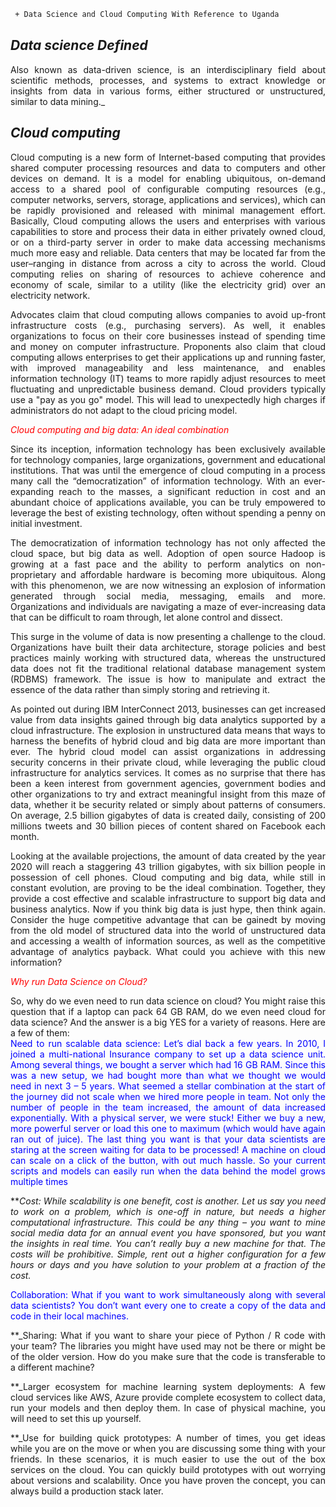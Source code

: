 ```diff
 + Data Science and Cloud Computing With Reference to Uganda
```
## _Data science Defined_
<div style="text-align:justify">Also known as data-driven science, is an interdisciplinary field about scientific methods, processes, and systems to extract knowledge or insights from data in various forms, either structured or unstructured, similar to data mining._</div>

## _Cloud computing_
<div style="text-align: justify">
Cloud computing is a new form of Internet-based computing that provides shared computer processing resources and data to computers and other devices on demand. It is a model for enabling ubiquitous, on-demand access to a shared pool of configurable computing resources (e.g., computer networks, servers, storage, applications and services), which can be rapidly provisioned and released with minimal management effort. Basically, Cloud computing allows the users and enterprises with various capabilities to store and process their data in either privately owned cloud, or on a third-party server in order to make data accessing mechanisms much more easy and reliable. Data centers that may be located far from the user–ranging in distance from across a city to across the world. Cloud computing relies on sharing of resources to achieve coherence and economy of scale, similar to a utility (like the electricity grid) over an electricity network.

Advocates claim that cloud computing allows companies to avoid up-front infrastructure costs (e.g., purchasing servers). As well, it enables organizations to focus on their core businesses instead of spending time and money on computer infrastructure. Proponents also claim that cloud computing allows enterprises to get their applications up and running faster, with improved manageability and less maintenance, and enables information technology (IT) teams to more rapidly adjust resources to meet fluctuating and unpredictable business demand. Cloud providers typically use a "pay as you go" model. This will lead to unexpectedly high charges if administrators do not adapt to the cloud pricing model.</div>

<span style="color:red"> *Cloud computing and big data: An ideal combination*</span>
<div style="text-align: justify">Since its inception, information technology has been exclusively available for technology companies, large organizations, government and educational institutions. That was until the emergence of cloud computing in a process many call the “democratization” of information technology. With an ever-expanding reach to the masses, a significant reduction in cost and an abundant choice of applications available, you can be truly empowered to leverage the best of existing technology, often without spending a penny on initial investment.

The democratization of information technology has not only affected the cloud space, but big data as well. Adoption of open source Hadoop is growing at a fast pace and the ability to perform analytics on non-proprietary and affordable hardware is becoming more ubiquitous.
Along with this phenomenon, we are now witnessing an explosion of information generated through social media, messaging, emails and more. Organizations and individuals are navigating a maze of ever-increasing data that can be difficult to roam through, let alone control and dissect.

This surge in the volume of data is now presenting a challenge to the cloud. Organizations have built their data architecture, storage policies and best practices mainly working with structured data, whereas the unstructured data does not fit the traditional relational database management system (RDBMS) framework. The issue is how to manipulate and extract the essence of the data rather than simply storing and retrieving it.

As pointed out during IBM InterConnect 2013, businesses can get increased value from data insights gained through big data analytics supported by a cloud infrastructure. The explosion in unstructured data means that ways to harness the benefits of hybrid cloud and big data are more important than ever. The hybrid cloud model can assist organizations in addressing security concerns in their private cloud, while leveraging the public cloud infrastructure for analytics services.
It comes as no surprise that there has been a keen interest from government agencies, government bodies and other organizations to try and extract meaningful insight from this maze of data, whether it be security related or simply about patterns of consumers.
On average, 2.5 billion gigabytes of data is created daily, consisting of 200 millions tweets and 30 billion pieces of content shared on Facebook each month.

Looking at the available projections, the amount of data created by the year 2020 will reach a staggering 43 trillion gigabytes, with six billion people in possession of cell phones.
Cloud computing and big data, while still in constant evolution, are proving to be the ideal combination. Together, they provide a cost effective and scalable infrastructure to support big data and business analytics.
Now if you think big data is just hype, then think again. Consider the huge competitive advantage that can be gainedt by moving from the old model of structured data into the world of unstructured data and accessing a wealth of information sources, as well as the competitive advantage of analytics payback. What could you achieve with this new information?</div>

<span style="color:red">*Why run Data Science on Cloud?*</span>
<div style="text-align: justify">So, why do we even need to run data science on cloud? You might raise this question that if a laptop can pack 64 GB RAM, do we even need cloud for data science? And the answer is a big YES for a variety of reasons. Here are a few of them:</div>

<div style="text-align: justify"><span style="color:blue">Need to run scalable data science: Let’s  dial back a few years. In 2010, I joined a multi-national Insurance company to set up a data science unit. Among several things, we bought a server which had 16 GB RAM. Since this was a new setup, we had bought more than what we thought we would need in next 3 – 5 years. What seemed a stellar combination at the start of the journey did not scale when we hired more people in team. Not only the number of people in the team increased, the amount of data increased exponentially. With a physical server, we were stuck! Either we buy a new, more powerful server or load this one to maximum (which would have again ran out of juice). The last thing you want is that your data scientists are staring at the screen waiting for data to be processed! A machine on cloud can scale on a click of the button, with out much hassle. So your current scripts and models can easily run when the data behind the model grows multiple times</span>

**_Cost: While scalability is one benefit, cost is another. Let us say you need to work on a problem, which is one-off in nature, but needs a higher computational infrastructure. This could be any thing – you want to mine social media data for an annual event you have sponsored, but you want the insights in real time. You can’t really buy a new machine for that. The costs will be prohibitive. Simple, rent out a higher configuration for a few hours or days and you have solution to your problem at a fraction of the cost._

<span style="color:blue">Collaboration: What if you want to work simultaneously along with several data scientists? You don’t want every one to create a copy of the data and code in their local machines.</span>

**_Sharing: What if you want to share your piece of Python / R code with your team? The libraries you might have used may not be there or might be of the older version. How do you make sure that the code is transferable to a different machine?

**_Larger ecosystem for machine learning system deployments: A few cloud services like AWS, Azure provide complete ecosystem to collect data, run your models and then deploy them. In case of physical machine, you will need to set this up yourself.

**_Use for building quick prototypes: A number of times, you get ideas while you are on the move or when you are discussing some thing with your friends. In these scenarios, it is much easier to use the out of the box services on the cloud. You can quickly build prototypes with out worrying about versions and scalability. Once you have proven the concept, you can always build a production stack later.


